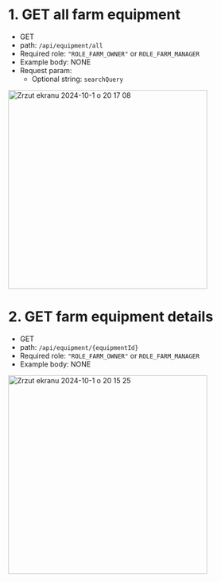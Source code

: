 # 1. GET all farm equipment
* GET
* path: ```/api/equipment/all```
* Required role: ```"ROLE_FARM_OWNER"``` or ```ROLE_FARM_MANAGER```
* Example body: NONE
* Request param:
  - Optional string: ```searchQuery```
 
<img width="400" alt="Zrzut ekranu 2024-10-1 o 20 17 08" src="https://github.com/user-attachments/assets/2d603c16-0a9e-4bb2-b47e-0116c5bc9a91">


# 2. GET farm equipment details
* GET
* path: ```/api/equipment/{equipmentId}```
* Required role: ```"ROLE_FARM_OWNER"``` or ```ROLE_FARM_MANAGER```
* Example body: NONE

<img width="400" alt="Zrzut ekranu 2024-10-1 o 20 15 25" src="https://github.com/user-attachments/assets/0bae42e0-8b83-494a-b468-9c7c560f96aa">
